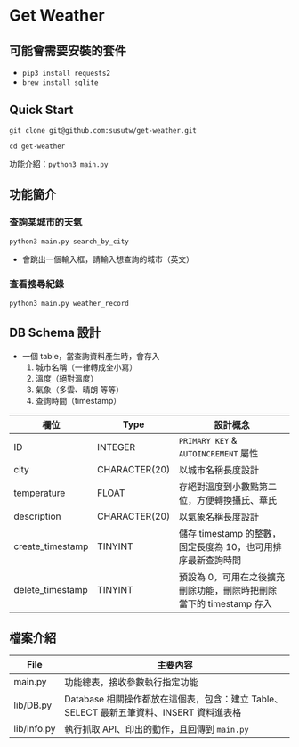 # Get Weather

## 可能會需要安裝的套件
* `pip3 install requests2`
* `brew install sqlite`

## Quick Start

`git clone git@github.com:susutw/get-weather.git`

`cd get-weather`

功能介紹：`python3 main.py`

## 功能簡介

### 查詢某城市的天氣

`python3 main.py search_by_city`

* 會跳出一個輸入框，請輸入想查詢的城市（英文）

### 查看搜尋紀錄

`python3 main.py weather_record`

## DB Schema 設計

* 一個 table，當查詢資料產生時，會存入
    1. 城市名稱（一律轉成全小寫）
    2. 溫度（絕對溫度）
    3. 氣象（多雲、晴朗 等等）
    4. 查詢時間（timestamp）


欄位             | Type        | 設計概念
----------------|-------------|--------------------------------------------
ID              |INTEGER      |`PRIMARY KEY` & `AUTOINCREMENT` 屬性
city            |CHARACTER(20)|以城市名稱長度設計
temperature     |FLOAT        |存絕對溫度到小數點第二位，方便轉換攝氏、華氏
description     |CHARACTER(20)|以氣象名稱長度設計
create_timestamp|TINYINT      |儲存 timestamp 的整數，固定長度為 10，也可用排序最新查詢時間
delete_timestamp|TINYINT      |預設為 0，可用在之後擴充刪除功能，刪除時把刪除當下的 timestamp 存入


## 檔案介紹

File       | 主要內容
-----------|-----------------------------
main.py    | 功能總表，接收參數執行指定功能
lib/DB.py  | Database 相關操作都放在這個表，包含：建立 Table、SELECT 最新五筆資料、INSERT 資料進表格
lib/Info.py| 執行抓取 API、印出的動作，且回傳到 `main.py`